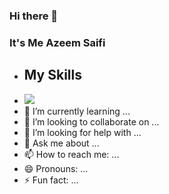 ### Hi there 👋
### It's Me Azeem Saifi

- ## My Skills
- ![](https://skillicons.dev/icons?i=js,html,css,reactjs)
- 🌱 I’m currently learning ... 
- 👯 I’m looking to collaborate on ...
- 🤔 I’m looking for help with ...
- 💬 Ask me about ...
- 📫 How to reach me: ...
- 😄 Pronouns: ...
- ⚡ Fun fact: ...
